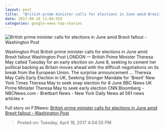 ```yaml
---
layout: post
title:  "British prime minister calls for elections in June amid Brexit fallout - Washington Post"
date: 2017-04-18 11:04:55Z
categories: google-news-top-stories
---
```


![British prime minister calls for elections in June amid Brexit fallout - Washington Post](https://img.washingtonpost.com/rf/image_1484w/2010-2019/WashingtonPost/2017/04/18/Foreign/Images/2017-04-18T101835Z_1284608135_LR1ED4I0SMOME_RTRMADP_3_BRITAIN-EU-MAY.jpg)

Washington Post British prime minister calls for elections in June amid Brexit fallout Washington Post LONDON — British Prime Minister Theresa May called Tuesday for an early election on June 8, seeking to cement her political backing as Britain moves ahead with the difficult negotiations on its break from the European Union. The surprise announcement ... Theresa May Calls Early Election in UK, Seeking Stronger Mandate for 'Brexit' New York Times Theresa May to seek snap election for 8 June BBC News UK Prime Minister Theresa May to seek early election CNN Bloomberg - NBCNews.com - Breitbart News - New York Daily News all 561 news articles »


Full story on F3News: [British prime minister calls for elections in June amid Brexit fallout - Washington Post](http://www.f3nws.com/n/MjfsSE)

> Posted on: Tuesday, April 18, 2017 4:04:55 PM
